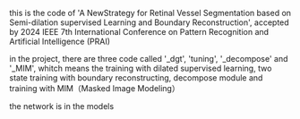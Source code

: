 this is the code of 'A NewStrategy for Retinal Vessel Segmentation based on Semi-dilation supervised Learning and Boundary Reconstruction', accepted by 2024 IEEE 7th International Conference on Pattern Recognition and Artificial Intelligence (PRAI)

in the project, there are three code called '_dgt', 'tuning', '_decompose' and '_MIM', whitch means the training with dilated supervised learning, two state training with boundary reconstructing, decompose module and training with MIM（Masked Image Modeling）

the network is in the models
